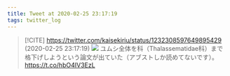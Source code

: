 ```yaml
---
title: Tweet at 2020-02-25 23:17:19
tags: twitter_log
---
```


> [!CITE] https://twitter.com/kaisekiriu/status/1232308597649895429 (2020-02-25 23:17:19)
> ![](https://twitter.com/kaisekiriu/status/1232308597649895429)
> ユムシ全体を科（Thalassematidae科）まで格下げしようという論文が出ていた（アブストしか読めてないです）。
> https://t.co/hbO4IV3EzL
